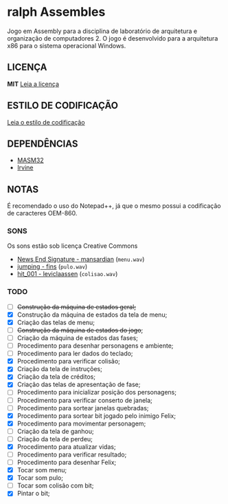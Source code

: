 # ralph Assembles
Jogo em Assembly para a disciplina de laboratório de arquitetura e organização de computadores 2. O jogo é desenvolvido para a arquitetura x86 para o sistema operacional Windows.

## LICENÇA
**MIT** [Leia a licença](LICENSE)

## ESTILO DE CODIFICAÇÃO
[Leia o estilo de codificação](CODE-STYLE.md)

## DEPENDÊNCIAS
* [MASM32](http://www.masm32.com/)
* [Irvine](http://kipirvine.com/asm/)

## NOTAS
É recomendado o uso do Notepad++, já que o mesmo possui a codificação de caracteres OEM-860.

### SONS
Os sons estão sob licença Creative Commons

* [News End Signature - mansardian](https://freesound.org/people/mansardian/sounds/61322/) (`menu.wav`)
* [jumping - fins](https://freesound.org/people/fins/sounds/146726/) (`pulo.wav`)
* [hit_001 - leviclaassen](https://freesound.org/people/leviclaassen/sounds/107788/) (`colisao.wav`)


### TODO
- [ ] ~~Construção da máquina de estados geral;~~
- [x] Construção da máquina de estados da tela de menu;
- [x] Criação das telas de menu;
- [ ] ~~Construção da máquina de estados do jogo~~;
- [ ] Criação da máquina de estados das fases;
- [ ] Procedimento para desenhar personagens e ambiente;
- [ ] Procedimento para ler dados do teclado;
- [x] Procedimento para verificar colisão;
- [x] Criação da tela de instruções;
- [x] Criação da tela de créditos;
- [x] Criação das telas de apresentação de fase;
- [ ] Procedimento para inicializar posição dos personagens;
- [ ] Procedimento para verificar conserto de janela;
- [ ] Procedimento para sortear janelas quebradas;
- [x] Procedimento para sortear bit jogado pelo inimigo Felix;
- [x] Procedimento para movimentar personagem;
- [ ] Criação da tela de ganhou;
- [ ] Criação da tela de perdeu;
- [x] Procedimento para atualizar vidas;
- [ ] Procedimento para verificar resultado;
- [ ] Procedimento para desenhar Felix;
- [x] Tocar som menu;
- [x] Tocar som pulo;
- [ ] Tocar som colisão com bit;
- [x] Pintar o bit;